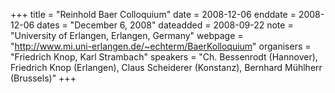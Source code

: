 +++
title = "Reinhold Baer Colloquium"
date = 2008-12-06
enddate = 2008-12-06
dates = "December 6, 2008"
dateadded = 2008-09-22
note = "University of Erlangen, Erlangen, Germany"
webpage = "http://www.mi.uni-erlangen.de/~echterm/BaerKolloquium"
organisers = "Friedrich Knop, Karl Strambach"
speakers = "Ch. Bessenrodt (Hannover), Friedrich Knop (Erlangen), Claus Scheiderer (Konstanz), Bernhard Mühlherr (Brussels)"
+++
